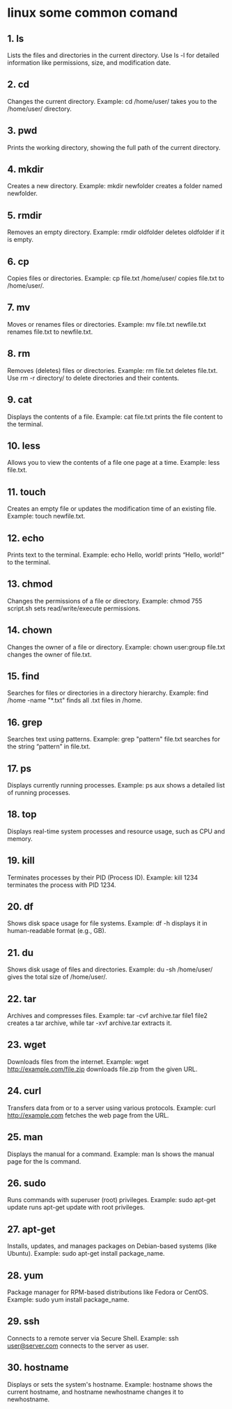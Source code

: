 # linux some common comand
## 1. ls
Lists the files and directories in the current directory. Use ls -l for detailed information like permissions, size, and modification date.

## 2. cd
Changes the current directory. Example: cd /home/user/ takes you to the /home/user/ directory.

## 3. pwd
Prints the working directory, showing the full path of the current directory.

## 4. mkdir
Creates a new directory. Example: mkdir newfolder creates a folder named newfolder.

## 5. rmdir
Removes an empty directory. Example: rmdir oldfolder deletes oldfolder if it is empty.

## 6. cp
Copies files or directories. Example: cp file.txt /home/user/ copies file.txt to /home/user/.

## 7. mv
Moves or renames files or directories. Example: mv file.txt newfile.txt renames file.txt to newfile.txt.

## 8. rm
Removes (deletes) files or directories. Example: rm file.txt deletes file.txt. Use rm -r directory/ to delete directories and their contents.

## 9. cat
Displays the contents of a file. Example: cat file.txt prints the file content to the terminal.

## 10. less
Allows you to view the contents of a file one page at a time. Example: less file.txt.

## 11. touch
Creates an empty file or updates the modification time of an existing file. Example: touch newfile.txt.

## 12. echo
Prints text to the terminal. Example: echo Hello, world! prints “Hello, world!” to the terminal.

## 13. chmod
Changes the permissions of a file or directory. Example: chmod 755 script.sh sets read/write/execute permissions.

## 14. chown
Changes the owner of a file or directory. Example: chown user:group file.txt changes the owner of file.txt.

## 15. find
Searches for files or directories in a directory hierarchy. Example: find /home -name "*.txt" finds all .txt files in /home.

## 16. grep
Searches text using patterns. Example: grep "pattern" file.txt searches for the string “pattern” in file.txt.

## 17. ps
Displays currently running processes. Example: ps aux shows a detailed list of running processes.

## 18. top
Displays real-time system processes and resource usage, such as CPU and memory.

## 19. kill
Terminates processes by their PID (Process ID). Example: kill 1234 terminates the process with PID 1234.

## 20. df
Shows disk space usage for file systems. Example: df -h displays it in human-readable format (e.g., GB).

## 21. du
Shows disk usage of files and directories. Example: du -sh /home/user/ gives the total size of /home/user/.

## 22. tar
Archives and compresses files. Example: tar -cvf archive.tar file1 file2 creates a tar archive, while tar -xvf archive.tar extracts it.

## 23. wget
Downloads files from the internet. Example: wget http://example.com/file.zip downloads file.zip from the given URL.

## 24. curl
Transfers data from or to a server using various protocols. Example: curl http://example.com fetches the web page from the URL.

## 25. man
Displays the manual for a command. Example: man ls shows the manual page for the ls command.

## 26. sudo
Runs commands with superuser (root) privileges. Example: sudo apt-get update runs apt-get update with root privileges.

## 27. apt-get
Installs, updates, and manages packages on Debian-based systems (like Ubuntu). Example: sudo apt-get install package_name.

## 28. yum
Package manager for RPM-based distributions like Fedora or CentOS. Example: sudo yum install package_name.

## 29. ssh
Connects to a remote server via Secure Shell. Example: ssh user@server.com connects to the server as user.

## 30. hostname
Displays or sets the system's hostname. Example: hostname shows the current hostname, and hostname newhostname changes it to newhostname.


